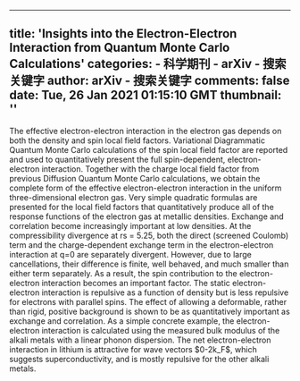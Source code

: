 
---
title: 'Insights into the Electron-Electron Interaction from Quantum Monte Carlo
  Calculations'
categories: 
    - 科学期刊
    - arXiv - 搜索关键字
author: arXiv - 搜索关键字
comments: false
date: Tue, 26 Jan 2021 01:15:10 GMT
thumbnail: ''
---

<div>   
The effective electron-electron interaction in the electron gas depends on
both the density and spin local field factors. Variational Diagrammatic Quantum
Monte Carlo calculations of the spin local field factor are reported and used
to quantitatively present the full spin-dependent, electron-electron
interaction. Together with the charge local field factor from previous
Diffusion Quantum Monte Carlo calculations, we obtain the complete form of the
effective electron-electron interaction in the uniform three-dimensional
electron gas. Very simple quadratic formulas are presented for the local field
factors that quantitatively produce all of the response functions of the
electron gas at metallic densities.
  Exchange and correlation become increasingly important at low densities. At
the compressibility divergence at rs = 5.25, both the direct (screened Coulomb)
term and the charge-dependent exchange term in the electron-electron
interaction at q=0 are separately divergent. However, due to large
cancellations, their difference is finite, well behaved, and much smaller than
either term separately. As a result, the spin contribution to the
electron-electron interaction becomes an important factor. The static
electron-electron interaction is repulsive as a function of density but is less
repulsive for electrons with parallel spins.
  The effect of allowing a deformable, rather than rigid, positive background
is shown to be as quantitatively important as exchange and correlation. As a
simple concrete example, the electron-electron interaction is calculated using
the measured bulk modulus of the alkali metals with a linear phonon dispersion.
The net electron-electron interaction in lithium is attractive for wave vectors
$0-2k_F$, which suggests superconductivity, and is mostly repulsive for the
other alkali metals.
  
</div>
            